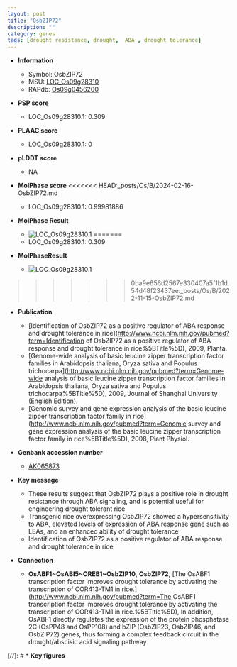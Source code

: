 ```yaml
---
layout: post
title: "OsbZIP72"
description: ""
category: genes
tags: [drought resistance, drought,  ABA , drought tolerance]
---
```


* **Information**  
    + Symbol: OsbZIP72  
    + MSU: [LOC_Os09g28310](http://rice.plantbiology.msu.edu/cgi-bin/ORF_infopage.cgi?orf=LOC_Os09g28310)  
    + RAPdb: [Os09g0456200](http://rapdb.dna.affrc.go.jp/viewer/gbrowse_details/irgsp1?name=Os09g0456200)  

* **PSP score**  
    + LOC_Os09g28310.1: 0.309 

* **PLAAC score**  
    + LOC_Os09g28310.1: 0 

* **pLDDT score**
    + NA


* **MolPhase score**
<<<<<<< HEAD:_posts/Os/B/2024-02-16-OsbZIP72.md
    + LOC_Os09g28310.1: 0.99981886

* **MolPhase Result**
    + ![LOC_Os09g28310.1](https://304243504.github.io/Pictures/LOC_Os09g/LOC_Os09g28310.1.png)
=======
    + LOC_Os09g28310.1: 0.309

* **MolPhaseResult**
    + ![LOC_Os09g28310.1](https://ricepsp.github.io/pictures/LOC_Os09g/LOC_Os09g28310.1.png)
>>>>>>> 0ba9e656d2567e330407a5f1b1d54d48f23437ee:_posts/Os/B/2022-11-15-OsbZIP72.md

* **Publication**  
    + [Identification of OsbZIP72 as a positive regulator of ABA response and drought tolerance in rice](http://www.ncbi.nlm.nih.gov/pubmed?term=Identification of OsbZIP72 as a positive regulator of ABA response and drought tolerance in rice%5BTitle%5D), 2009, Planta.
    + [Genome-wide analysis of basic leucine zipper transcription factor families in Arabidopsis thaliana, Oryza sativa and Populus trichocarpa](http://www.ncbi.nlm.nih.gov/pubmed?term=Genome-wide analysis of basic leucine zipper transcription factor families in Arabidopsis thaliana, Oryza sativa and Populus trichocarpa%5BTitle%5D), 2009, Journal of Shanghai University (English Edition).
    + [Genomic survey and gene expression analysis of the basic leucine zipper transcription factor family in rice](http://www.ncbi.nlm.nih.gov/pubmed?term=Genomic survey and gene expression analysis of the basic leucine zipper transcription factor family in rice%5BTitle%5D), 2008, Plant Physiol.

* **Genbank accession number**  
    + [AK065873](http://www.ncbi.nlm.nih.gov/nuccore/AK065873)

* **Key message**  
    + These results suggest that OsbZIP72 plays a positive role in drought resistance through ABA signaling, and is potential useful for engineering drought tolerant rice
    + Transgenic rice overexpressing OsbZIP72 showed a hypersensitivity to ABA, elevated levels of expression of ABA response gene such as LEAs, and an enhanced ability of drought tolerance
    + Identification of OsbZIP72 as a positive regulator of ABA response and drought tolerance in rice

* **Connection**  
    + __OsABF1~OsABI5~OREB1~OsbZIP10__, __OsbZIP72__, [The OsABF1 transcription factor improves drought tolerance by activating the transcription of COR413-TM1 in rice.](http://www.ncbi.nlm.nih.gov/pubmed?term=The OsABF1 transcription factor improves drought tolerance by activating the transcription of COR413-TM1 in rice.%5BTitle%5D),  In addition, OsABF1 directly regulates the expression of the protein phosphatase 2C (OsPP48 and OsPP108) and bZIP (OsbZIP23, OsbZIP46, and OsbZIP72) genes, thus forming a complex feedback circuit in the drought/abscisic acid signaling pathway

[//]: # * **Key figures**  


